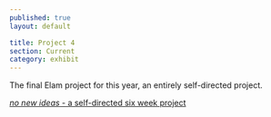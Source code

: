 ```yaml
---
published: true
layout: default

title: Project 4
section: Current
category: exhibit
---
```


The final Elam project for this year, an entirely self-directed project.

[_no new ideas_ - a self-directed six week project][p4] 

[p4]: http://p4.tomhackshaw.com


